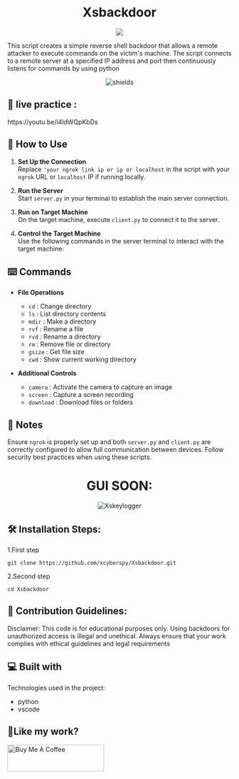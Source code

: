 <h1 align="center" id="title">Xsbackdoor</h1>

<p align="center"><img src="https://socialify.git.ci/xcyberspy/Xsbackdoor/image?font=Rokkitt&forks=1&issues=1&language=1&name=1&owner=1&pattern=Overlapping%20Hexagons&pulls=1&stargazers=1&theme=Auto"></p>

<p id="description">This script creates a simple reverse shell backdoor that allows a remote attacker to execute commands on the victim's machine. The script connects to a remote server at a specified IP address and port then continuously listens for commands by using python</p>

<p align="center"><img src="https://img.shields.io/badge/python-3670A0?style=for-the-badge&amp;logo=python&amp;logoColor=ffdd54" alt="shields"></p>

<h2>🔴 live practice :</h2>
https://youtu.be/i4ldWQpKbDs


## 🚀 How to Use

1. **Set Up the Connection**  
   Replace `'your ngrok link ip or ip or localhost` in the script with your `ngrok` URL or `localhost` IP if running locally.

2. **Run the Server**  
   Start `server.py` in your terminal to establish the main server connection.

3. **Run on Target Machine**  
   On the target machine, execute `client.py` to connect it to the server.

4. **Control the Target Machine**  
   Use the following commands in the server terminal to interact with the target machine:

## ⌨️ Commands

- **File Operations**  
  - `cd` : Change directory
  - `ls` : List directory contents
  - `mdir` : Make a directory
  - `rvf` : Rename a file
  - `rvd` : Rename a directory
  - `rm` : Remove file or directory
  - `gsize` : Get file size
  - `cwd` : Show current working directory

- **Additional Controls**
  - `camera` : Activate the camera to capture an image
  - `screen` : Capture a screen recording
  - `download` : Download files or folders

## 📜 Notes

Ensure `ngrok` is properly set up and both `server.py` and `client.py` are correctly configured to allow full communication between devices. Follow security best practices when using these scripts.




<h1 align="center">GUI SOON:</h1>

<p align="center" href="https://ibb.co/BLb5j1p"><img src="https://i.ibb.co/Q9L3n5g/Xsbackdoor.png" alt="Xskeylogger" border="0"></p>


<h2>🛠️ Installation Steps:</h2>

<p>1.First step </p>

```
git clone https://github.com/xcyberspy/Xsbackdoor.git
```

<p>2.Second step</p>

```
cd Xsbackdoor
```



<h2>🍰 Contribution Guidelines:</h2>

Disclaimer: This code is for educational purposes only. Using backdoors for unauthorized access is illegal and unethical. Always ensure that your work complies with ethical guidelines and legal requirements

  
  
<h2>💻 Built with</h2>

Technologies used in the project:

*   python
*   vscode


<h2>💖Like my work?</h2>

<p><a href="https://www.buymeacoffee.com/xcyberspy" target="_blank"><img src="https://cdn.buymeacoffee.com/buttons/v2/default-yellow.png" alt="Buy Me A Coffee" style="height: 60px !important;width: 217px !important;"></a></p>

